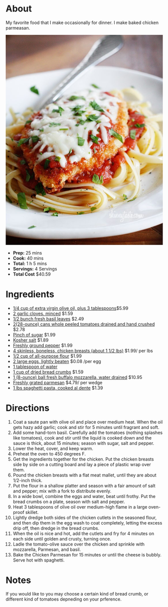 # About

My favorite food that I make occasionally for dinner. I make baked chicken parmeasan.

![Image of Chicken Parm](./Chicken-parm.jpg)

- **Prep:** 25 mins
- **Cook:** 40 mins
- **Total:** 1 h 5 mins
- **Servings:** 4 Servings
- **Total Cost** $40.59

# Ingredients

- [1/4 cup of extra virgin olive oil, plus 3 tablespoons](https://www.target.com/p/extra-virgin-olive-oil-25oz-market-pantry-153/-/A-15295077)$5.99
- [2 garlic cloves. minced](https://www.target.com/p/spice-world-fresh-whole-garlic-3ct-bag/-/A-14917318) $1.59
- [1/2 bunch fresh basil leaves](https://www.target.com/p/organic-basil-0-75oz-package/-/A-52108928) $2.49
- [2(28-ounce) cans whole peeled tomatoes drained and hand crushed](https://www.target.com/p/whole-peeled-tomatoes-28-oz-market-pantry-153/-/A-12994912) $2.78
- [Pinch of sugar](https://www.target.com/p/granulated-sugar-4lb-market-pantry-153/-/A-12941851) $1.99
- [Kosher salt](https://www.target.com/p/morton-coarse-kosher-salt-1-lb/-/A-13170448) $1.89
- [Freshly ground pepper](https://www.target.com/p/mccormick-black-peppercorn-grinder-1oz/-/A-13478259) $1.99
- [4 skinless, boneless, chicken breasts (about 1 1/2 lbs)](https://www.target.com/p/boneless-skinless-chicken-breast-value-pack-4-5-5-5lbs-priced-per-lb-market-pantry-8482/-/A-53460417?ref=tgt_adv_XS000000&AFID=google_pla_df&fndsrc=tgtao&CPNG=PLA_Grocery%2BShopping_Brand_Competitor&adgroup=SC_Grocery&LID=700000001170770pgs&network=g&device=c&location=9002031&gclid=Cj0KCQjwz8bsBRC6ARIsAEyNnvo0Y0K_xfllExyYlyp8SInYUMYVGFwoPTveIT0l8AwDHCkoseIe3ToaAtY9EALw_wcB&gclsrc=aw.ds) $1.99/ per lbs
- [1/2 cup of all-purpose flour](https://www.target.com/p/unbleached-flour-5lbs-market-pantry-153/-/A-13474786) $1.99
- [2 large eggs, lightly beaten](https://www.target.com/p/grade-a-large-eggs-12ct-good-38-gather-8482/-/A-14713534) $0.08 /per egg
- [1 tablespoon of water]()
- [1 cup of dried bread crumbs](https://www.target.com/p/progresso-174-italian-style-bread-crumbs-15-oz/-/A-12935586) $1.59
- [1 (8-ounce) ball fresh buffalo mozzarella, water drained](https://www.almagourmet.com/store/index.php?main_page=product_info&cPath=221_232_224&products_id=129&gclid=Cj0KCQjwz8bsBRC6ARIsAEyNnvq6n-mnGNK8vJlOCopDw81SgQRsYgJDqvR0jvNtL6XCcSYhJD48jPYaAiKvEALw_wcB) $10.95
- [Freshly grated parmesan](https://www.target.com/p/parmesan-cheese-wedge-8oz-good-38-gather-8482/-/A-54589426) $4.79/ per wedge 
- [1 lbs spaghetti pasta, cooked al dente](https://www.target.com/p/spaghetti-pasta-16oz-barilla-174/-/A-13156213) $1.39

# Directions
1. Coat a saute pan with olive oil and place over medium heat. When the oil gets hazy add garlic; cook and stir for 5 minutes until fragrant and soft.
2. Add some hand-torn basil. Carefully add the tomatoes (nothing splashes like tomatoes), cook and stir until the liquid is cooked down and the sauce is thick, about 15 minutes; season with sugar, salt and pepper.
3. Lower the heat, cover, and keep warm.
4. Preheat the oven to 450 degrees F.
5. Get the ingredients together for the chicken. Put the chicken breasts side by side on a cutting board and lay a piece of plastic wrap over them. 
6. Pound the chicken breasts with a flat meat mallet, until they are about 1/2-inch thick.
7. Put the flour in a shallow platter and season with a fair amount of salt and pepper; mix with a fork to distribute evenly.
8. In a wide bowl, combine the eggs and water, beat until frothy. Put the bread crumbs on a plate, season with salt and pepper.
9. Heat 3 tablespoons of olive oil over medium-high flame in a large oven-proof skillet.
10. Lightly dredge both sides of the chicken cutlets in the seasoned flour, and then dip them in the egg wash to coat completely, letting the excess drip off, then dredge in the bread crumbs.
11. When the oil is nice and hot, add the cutlets and fry for 4 minutes on each side until golden and crusty, turning once.
12. Ladle the tomato-olive sauce over the chicken and sprinkle with mozzarella, Parmesan, and basil. 
13. Bake the Chicken Parmesan for 15 minutes or until the cheese is bubbly. Serve hot with spaghetti.

# Notes
If you would like to you may choose a certain kind of bread crumb, or different kind of tomatoes depneding on your prference.
